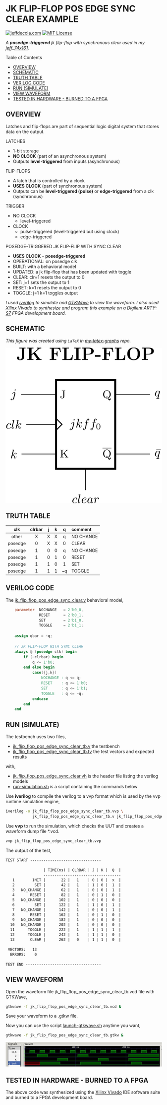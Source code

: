 # JK FLIP-FLOP POS EDGE SYNC CLEAR EXAMPLE

[![jeffdecola.com](https://img.shields.io/badge/website-jeffdecola.com-blue)](https://jeffdecola.com)
[![MIT License](https://img.shields.io/:license-mit-blue.svg)](https://jeffdecola.mit-license.org)

_A **posedge-triggered** jk flip-flop
with synchronous clear
used in my
[jeff_74x161](https://github.com/JeffDeCola/my-verilog-examples/tree/master/sequential-logic/counters/jeff_74x161)._

Table of Contents

* [OVERVIEW](https://github.com/JeffDeCola/my-verilog-examples/tree/master/basic-code/sequential-logic/jk_flip_flop_pos_edge_sync_clear#overview)
* [SCHEMATIC](https://github.com/JeffDeCola/my-verilog-examples/tree/master/basic-code/sequential-logic/jk_flip_flop_pos_edge_sync_clear#schematic)
* [TRUTH TABLE](https://github.com/JeffDeCola/my-verilog-examples/tree/master/basic-code/sequential-logic/jk_flip_flop_pos_edge_sync_clear#truth-table)
* [VERILOG CODE](https://github.com/JeffDeCola/my-verilog-examples/tree/master/basic-code/sequential-logic/jk_flip_flop_pos_edge_sync_clear#verilog-code)
* [RUN (SIMULATE)](https://github.com/JeffDeCola/my-verilog-examples/tree/master/basic-code/sequential-logic/jk_flip_flop_pos_edge_sync_clear#run-simulate)
* [VIEW WAVEFORM](https://github.com/JeffDeCola/my-verilog-examples/tree/master/basic-code/sequential-logic/jk_flip_flop_pos_edge_sync_clear#view-waveform)
* [TESTED IN HARDWARE - BURNED TO A FPGA](https://github.com/JeffDeCola/my-verilog-examples/tree/master/basic-code/sequential-logic/jk_flip_flop_pos_edge_sync_clear#tested-in-hardware---burned-to-a-fpga)

## OVERVIEW

Latches and flip-flops are part of sequential logic
digital system that stores data on the output.

LATCHES

* 1-bit storage
* **NO CLOCK** (part of an asynchronous system)
* Outputs **level-triggered** from inputs (asynchronous)

FLIP-FLOPS

* A latch that is controlled by a clock
* **USES CLOCK** (part of synchronous system)
* Outputs can be **level-triggered (pulse)**
  or **edge-triggered** from a clk (synchronous)

TRIGGER

* NO CLOCK
  * level-triggered
* CLOCK
  * pulse-triggered (level-triggered but using clock)
  * edge-triggered

POSEDGE-TRIGGERED JK FLIP-FLIP WITH SYNC CLEAR

* **USES CLOCK** - **posedge-triggered**
* OPERATIONAL: on posedge clk
* BUILT: with a behavioral model
* UPDATED: a jk flip-flop that has been updated with toggle
* CLEAR: clr=1 resets the output to 0
* SET: j=1 sets the output to 1
* RESET: k=1 resets the output to 0
* TOGGLE: j=1 k=1 toggles output

_I used
[iverilog](https://github.com/JeffDeCola/my-cheat-sheets/tree/master/hardware/tools/simulation/iverilog-cheat-sheet)
to simulate and
[GTKWave](https://github.com/JeffDeCola/my-cheat-sheets/tree/master/hardware/tools/simulation/gtkwave-cheat-sheet)
to view the waveform. I also used
[Xilinx Vivado](https://github.com/JeffDeCola/my-cheat-sheets/tree/master/hardware/tools/synthesis/xilinx-vivado-cheat-sheet)
to synthesize and program this example on a
[Digilent ARTY-S7](https://github.com/JeffDeCola/my-cheat-sheets/tree/master/hardware/development/fpga-development-boards/digilent-arty-s7-cheat-sheet)
FPGA development board._

## SCHEMATIC

_This figure was created using `LaTeX` in
[my-latex-graphs](https://github.com/JeffDeCola/my-latex-graphs/tree/master/mathematics/applied/electrical-engineering/sequential-logic/jk-flip-flop-pos-edge-sync-clear)
repo._

<p align="center">
    <img src="svgs/jk-flip-flop-pos-edge-sync-clear.svg"
    align="middle"
</p>

## TRUTH TABLE

| clk       |  clrbar |  j  |  k  |  q  | comment     |
|:---------:|:-------:|:---:|:---:|:---:|:------------|
|  other    |  X      |  X  |  X  |  q  | NO CHANGE   |
|  posedge  |  0      |  X  |  X  |  0  | CLEAR       |
|  posedge  |  1      |  0  |  0  |  q  | NO CHANGE   |
|  posedge  |  1      |  0  |  1  |  0  | RESET       |
|  posedge  |  1      |  1  |  0  |  1  | SET         |
|  posedge  |  1      |  1  |  1  | ~q  | TOGGLE      |

## VERILOG CODE

The
[jk_flip_flop_pos_edge_sync_clear.v](https://github.com/JeffDeCola/my-verilog-examples/blob/master/basic-code/sequential-logic/jk_flip_flop_pos_edge_sync_clear/jk_flip_flop_pos_edge_sync_clear.v)
behavioral model,

```verilog
    parameter  NOCHANGE   = 2'b0_0,
               RESET      = 2'b0_1,
               SET        = 2'b1_0,
               TOGGLE     = 2'b1_1;

    assign qbar = ~q;

    // JK FLIP-FLOP WITH SYNC CLEAR
    always @ (posedge clk) begin
        if (~clrbar) begin
            q <= 1'b0;
        end else begin
            case({j,k})
                NOCHANGE : q <= q;
                RESET    : q <= 1'b0;
                SET      : q <= 1'b1;
                TOGGLE   : q <= ~q;
            endcase
        end
    end
```

## RUN (SIMULATE)

The testbench uses two files,

* [jk_flip_flop_pos_edge_sync_clear_tb.v](https://github.com/JeffDeCola/my-verilog-examples/blob/master/basic-code/sequential-logic/jk_flip_flop_pos_edge_sync_clear/jk_flip_flop_pos_edge_sync_clear_tb.v)
  the testbench
* [jk_flip_flop_pos_edge_sync_clear_tb.tv](https://github.com/JeffDeCola/my-verilog-examples/blob/master/basic-code/sequential-logic/jk_flip_flop_pos_edge_sync_clear/jk_flip_flop_pos_edge_sync_clear_tb.tv)
  the test vectors and expected results

with,

* [jk_flip_flop_pos_edge_sync_clear.vh](https://github.com/JeffDeCola/my-verilog-examples/blob/master/basic-code/sequential-logic/jk_flip_flop_pos_edge_sync_clear/jk_flip_flop_pos_edge_sync_clear.vh)
  is the header file listing the verilog models
* [run-simulation.sh](https://github.com/JeffDeCola/my-verilog-examples/blob/master/basic-code/sequential-logic/jk_flip_flop_pos_edge_sync_clear/run-simulation.sh)
  is a script containing the commands below

Use **iverilog** to compile the verilog to a vvp format
which is used by the vvp runtime simulation engine,

```bash
iverilog -o jk_flip_flop_pos_edge_sync_clear_tb.vvp \
            jk_flip_flop_pos_edge_sync_clear_tb.v jk_flip_flop_pos_edge_sync_clear.vh
```

Use **vvp** to run the simulation, which checks the UUT
and creates a waveform dump file *.vcd.

```bash
vvp jk_flip_flop_pos_edge_sync_clear_tb.vvp
```

The output of the test,

```text
TEST START --------------------------------

                 | TIME(ns) | CLRBAR | J | K |  Q  |
                 -----------------------------------
   1        INIT |       22 |   1    | 0 | 0 |  x  |
   2         SET |       42 |   1    | 1 | 0 |  1  |
   3   NO_CHANGE |       62 |   1    | 0 | 0 |  1  |
   4       RESET |       82 |   1    | 0 | 1 |  0  |
   5   NO_CHANGE |      102 |   1    | 0 | 0 |  0  |
   6         SET |      122 |   1    | 1 | 0 |  1  |
   7   NO_CHANGE |      142 |   1    | 0 | 0 |  1  |
   8       RESET |      162 |   1    | 0 | 1 |  0  |
   9   NO_CHANGE |      182 |   1    | 0 | 0 |  0  |
  10   NO_CHANGE |      202 |   1    | 0 | 0 |  0  |
  11      TOGGLE |      222 |   1    | 1 | 1 |  1  |
  12      TOGGLE |      242 |   1    | 1 | 1 |  0  |
  13       CLEAR |      262 |   0    | 1 | 1 |  0  |

 VECTORS:   13
  ERRORS:    0

TEST END ----------------------------------
```

## VIEW WAVEFORM

Open the waveform file jk_flip_flop_pos_edge_sync_clear_tb.vcd file with GTKWave,

```bash
gtkwave -f jk_flip_flop_pos_edge_sync_clear_tb.vcd &
```

Save your waveform to a .gtkw file.

Now you can use the script
[launch-gtkwave.sh](https://github.com/JeffDeCola/my-verilog-examples/blob/master/launch-GTKWave-script/launch-gtkwave.sh)
anytime you want,

```bash
gtkwave -f jk_flip_flop_pos_edge_sync_clear_tb.gtkw &
```

![jk_flip_flop_pos_edge_sync_clear-waveform.jpg](../../../docs/pics/basic-code/jk_flip_flop_pos_edge_sync_clear-waveform.jpg)

## TESTED IN HARDWARE - BURNED TO A FPGA

The above code was synthesized using the
[Xilinx Vivado](https://github.com/JeffDeCola/my-cheat-sheets/tree/master/hardware/tools/synthesis/xilinx-vivado-cheat-sheet)
IDE software suite and burned to a FPGA development board.
